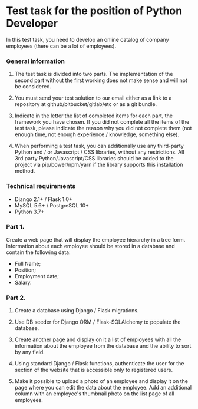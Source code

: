 # Test task for the position of Python Developer

In this test task, you need to develop an online catalog of company employees (there can be a lot of employees).

### General information

1. The test task is divided into two parts. The implementation of the second part without the first working does not make sense and will not be considered.

2. You must send your test solution to our email either as a link to a repository at github/bitbucket/gitlab/etc or as a git bundle.

3. Indicate in the letter the list of completed items for each part, the framework you have chosen. If you did not complete all the items of the test task, please indicate the reason why you did not complete them (not enough time, not enough experience / knowledge, something else).

4. When performing a test task, you can additionally use any third-party Python and / or Javascript / CSS libraries, without any restrictions. All 3rd party Python/Javascript/CSS libraries should be added to the project via pip/bower/npm/yarn if the library supports this installation method.

### Technical requirements

- Django 2.1+ / Flask 1.0+
- MySQL 5.6+ / PostgreSQL 10+
- Python 3.7+

### Part 1.

Create a web page that will display the employee hierarchy in a tree form. Information about each employee should be stored in a database and contain the following data:

- Full Name;
- Position;
- Employment date;
- Salary.

### Part 2.

1. Create a database using Django / Flask migrations.

2. Use DB seeder for Django ORM / Flask-SQLAlchemy to populate the database.

3. Create another page and display on it a list of employees with all the information about the employee from the database and the ability to sort by any field.

4. Using standard Django / Flask functions, authenticate the user for the section of the website that is accessible only to registered users.

5. Make it possible to upload a photo of an employee and display it on the page where you can edit the data about the employee. Add an additional column with an employee's thumbnail photo on the list page of all employees.